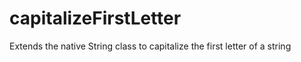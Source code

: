 capitalizeFirstLetter
=====================

Extends the native String class to capitalize the first letter of a string